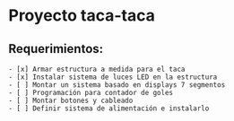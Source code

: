 # Proyecto taca-taca
## Requerimientos:

	- [x] Armar estructura a medida para el taca
	- [x] Instalar sistema de luces LED en la estructura
	- [ ] Montar un sistema basado en displays 7 segmentos
	- [ ] Programación para contador de goles
	- [ ] Montar botones y cableado
	- [ ] Definir sistema de alimentación e instalarlo
